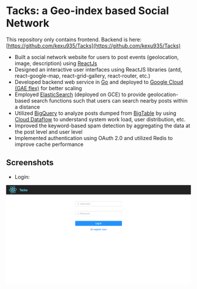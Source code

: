 # Tacks: a Geo-index based Social Network
This repository only contains frontend. Backend is here: [https://github.com/kexu935/Tacks](https://github.com/kexu935/Tacks)
* Built a social network website for users to post events (geolocation, image, description) using [ReactJs](https://reactjs.org/)
* Designed an interactive user interfaces using ReactJS libraries (antd, react-google-map, react-grid-gallery, react-router, etc.)
* Developed backend web service in [Go](https://golang.org/) and deployed to [Google Cloud (GAE flex)](https://cloud.google.com/appengine/docs/flexible/) for better scaling
* Employed [ElasticSearch](https://www.elastic.co/) (deployed on GCE) to provide geolocation-based search functions such that users can search nearby posts within a distance 
* Utilized [BigQuery](https://cloud.google.com/bigquery/) to analyze posts dumped from [BigTable](https://cloud.google.com/bigtable/) by using [Cloud Dataflow](https://cloud.google.com/dataflow/) to understand system work load, user distribution, etc.
* Improved the keyword-based spam detection by aggregating the data at the post level and user level
* Implemented authentication using OAuth 2.0 and utilized Redis to improve cache performance

## Screenshots
* Login:
<p align="center"><img src="/screenshots/screencapture-localhost-3000-login-2018-04-17-14_19_42.png"></p>
